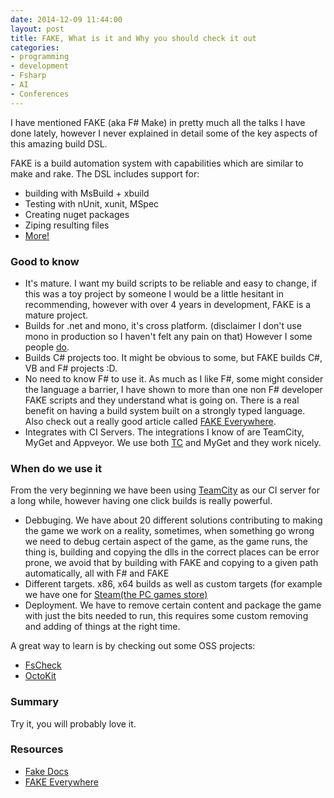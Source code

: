 ```yaml
---
date: 2014-12-09 11:44:00
layout: post
title: FAKE, What is it and Why you should check it out
categories:
- programming 
- development
- Fsharp
- AI
- Conferences
---
```


I have mentioned FAKE (aka F# Make) in pretty much all the talks I have done lately, however I never explained in detail some of the key aspects of this amazing build DSL.

FAKE is a build automation system with capabilities which are similar to make and rake. 
The DSL includes support for: 

  * building with MsBuild + xbuild
  * Testing with nUnit, xunit,  MSpec
  * Creating nuget packages
  * Ziping resulting files
  * [More!](http://fsharp.github.io/FAKE/apidocs/index.html)    
 
### Good to know

* It's mature. I want my build scripts to be reliable and easy to change, if this was a  toy project by someone I would be a little hesitant in recommending, however with over 4 years in development, FAKE is a mature project.
* Builds for .net and mono, it's cross platform. (disclaimer I don't use mono in production so I haven't felt any pain on that) However I some people [do](http://youtu.be/Awl4vGo7Yj0?t=14m52s).
* Builds C# projects too. It might be obvious to some, but FAKE builds C#, VB and F# projects :D.
* No need to know F# to use it. As much as I like F#, some might consider the language a barrier, I have shown to more than one non F# developer FAKE scripts and they understand what is going on. There is a real benefit on having a build system built on a strongly typed language. Also check out a really good article called [FAKE Everywhere](http://www.ilker.de/fake-everywhere.html).
* Integrates with CI Servers. The integrations I know of are TeamCity, MyGet and Appveyor. We use both [TC](http://fsharp.github.io/FAKE/teamcity.html) and MyGet and they work nicely.  

### When do we use it

From the very beginning we have been using [TeamCity](https://www.jetbrains.com/teamcity/) as our CI server for a long while, however having one click builds is really powerful.

* Debbuging. We have about 20 different solutions contributing to making the game we work on a reality, sometimes, when something go wrong we need to debug certain aspect of the game, as the game runs, the thing is, building and copying the dlls in the correct places can be error prone, we avoid that by building with FAKE and copying to a given path automatically, all with F# and FAKE
* Different targets. x86, x64 builds as well as custom targets (for example we have one for [Steam(the PC games store)](http://store.steampowered.com/app/310850/) 
* Deployment. We have to remove certain content and package the game with just the bits needed to run, this requires some custom removing and adding of things at the right time.

A great way to learn is by checking out some OSS projects: 

* [FsCheck](https://github.com/fsharp/FsCheck/blob/master/build.fsx)
* [OctoKit](https://github.com/octokit/octokit.net/blob/master/build.fsx)

### Summary

Try it, you will probably love it.


### Resources
* [Fake Docs](http://fsharp.github.io/FAKE/gettingstarted.html)
* [FAKE Everywhere](http://www.ilker.de/fake-everywhere.html)
